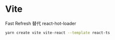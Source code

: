 # Vite

Fast Refresh 替代 react-hot-loader

```bash
yarn create vite vite-react --template react-ts
```
